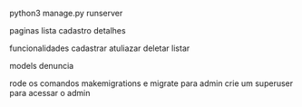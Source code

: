 python3 manage.py runserver

paginas
lista
cadastro
detalhes

funcionalidades 
cadastrar
atuliazar
deletar
listar

models
denuncia

rode os comandos makemigrations e migrate para 
admin 
crie um superuser para acessar o admin
